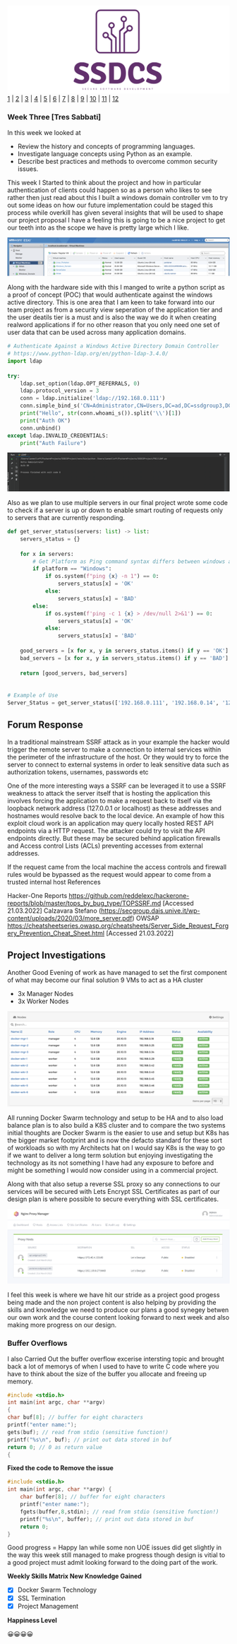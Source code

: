 ![Logo](Images/Logo.png)
[1](/MyPortfolio/SSDCS/Unit01.html) | [2](/MyPortfolio/SSDCS/Unit02.html) | [3](/MyPortfolio/SSDCS/Unit03.html) | [4](/MyPortfolio/SSDCS/Unit04.html) | [5](/MyPortfolio/SSDCS/Unit05.html) | [6](/MyPortfolio/SSDCS/Unit06.html) | [7](/MyPortfolio/SSDCS/Unit07.html) | [8](/MyPortfolio/SSDCS/Unit08.html) | [9](/MyPortfolio/SSDCS/Unit09.html) | [10](/MyPortfolio/SSDCS/Unit10.html) | [11](/MyPortfolio/SSDCS/Unit11.html) | [12](/MyPortfolio/SSDCS/Unit12.html)
### Week Three [Tres Sabbati]

In this week we looked at

* Review the history and concepts of programming languages.
* Investigate language concepts using Python as an example.
* Describe best practices and methods to overcome common security issues.

This week I Started to think about the project and how in particular authentication of clients could happen so as a person who likes to see rather then just read about this I built a windows domain controller vm to try out some ideas on how our future implementation could be staged this process while overkill has given several insights that will be used to shape our project proposal I have a feeling this is going to be a nice project to get our teeth into as the scope we have is pretty large which I like.

![Logo](Images/ESXI.png)

Along with the hardware side with this I manged to write a python script as a proof of concept (POC) that would authenticate against the windows active directory. This is one area that I am keen to take forward into our team project as from a security view seperation of the application tier and the user deatils tier is a must and is also the way we do it when creating realword applications if for no other reason that you only need one set of user data that can be used across many application domains. 

```python
# Authenticate Against a Windows Active Directory Domain Controller
# https://www.python-ldap.org/en/python-ldap-3.4.0/
import ldap

try:
    ldap.set_option(ldap.OPT_REFERRALS, 0)
    ldap.protocol_version = 3
    conn = ldap.initialize('ldap://192.168.0.111')
    conn.simple_bind_s('CN=Administrator,CN=Users,DC=ad,DC=ssdgroup3,DC=info', 'letmein')
    print("Hello", str(conn.whoami_s()).split('\\')[1])
    print("Auth OK")
    conn.unbind()
except ldap.INVALID_CREDENTIALS:
    print("Auth Failure")

```

![Logo](Images/LDAP.png)

Also as we plan to use multiple servers in our final project wrote some code to check if a server is up or down to enable smart routing of requests only to servers that are currently responding.

```python
def get_server_status(servers: list) -> list:
    servers_status = {}

    for x in servers:
        # Get Platform as Ping command syntax differs between windows and Unix/OSX
        if platform == "Windows":
            if os.system(f"ping {x} -n 1") == 0:
                servers_status[x] = 'OK'
            else:
                servers_status[x] = 'BAD'
        else:
            if os.system(f'ping -c 1 {x} > /dev/null 2>&1') == 0:
                servers_status[x] = 'OK'
            else:
                servers_status[x] = 'BAD'

    good_servers = [x for x, y in servers_status.items() if y == 'OK']
    bad_servers = [x for x, y in servers_status.items() if y == 'BAD']

    return [good_servers, bad_servers]


# Example of Use
Server_Status = get_server_status(['192.168.0.111', '192.168.0.14', '123.123.123.123'])
```
## Forum Response
In a traditional mainstream SSRF attack as in your example the hacker would trigger the remote server to make a connection to internal services within the perimeter of the infrastructure of the host. Or they would try to force the server to connect to external systems in order to leak sensitive data such as authorization tokens, usernames, passwords etc

One of the more interesting ways a SSRF can be leveraged it to use a SSRF weakness to attack the server itself that is hosting the application this involves forcing the application to make a request back to itself via the loopback network address (127.0.0.1 or localhost) as these addresses and hostnames would resolve back to the local device. 
An example of how this exploit cloud work is an application may query locally hosted REST API endpoints via a HTTP request. The attacker could try to visit the API endpoints directly. But these may be secured behind application firewalls and Access control Lists (ACLs) preventing accesses from external addresses.

If the request came from the local machine the access controls and firewall rules would be bypassed as the request would appear to come from a trusted internal host
References

Hacker-One Reports https://github.com/reddelexc/hackerone-reports/blob/master/tops_by_bug_type/TOPSSRF.md [Accessed 21.03.2022]
Calzavara Stefano (https://secgroup.dais.unive.it/wp-content/uploads/2020/03/more_server.pdf)
OWSAP https://cheatsheetseries.owasp.org/cheatsheets/Server_Side_Request_Forgery_Prevention_Cheat_Sheet.html [Accessed 21.03.2022]

## Project Investigations

Another Good Evening of work as have managed to set the first component of what may become our final solution 9 VMs to act as a HA cluster

* 3x Manager Nodes
* 3x Worker Nodes

![Logo](Images/Cluster.png)

All running Docker Swarm technology and setup to be HA and to also load balance plan is to also build a K8S cluster and to compare the two systems initial thoughts are Docker Swarm is the easier to use and setup but K8s has the bigger market footprint and is now the defacto standard for these sort of workloads so with my Architects hat on I would say K8s is the way to go if we want to deliver a long term solution but enjoying investigating the technology as its not something I have had any exposure to before and might be something I would now consider using in a commercial project.

Along with that also setup a reverse SSL proxy so any connections to our services will be secured with Lets Encrypt SSL Certificates as part of our design plan is where possible to secure everything with SSL certificates.

![Logo](Images/Proxy.png)

I feel this week is where we have hit our stride as a project good progess being made and the non project content is also helping by providing the skills and knowledge we need to produce our plans a good synegey betwen our own work and the course content looking forward to next week and also making more progress on our design. 

### Buffer Overflows

I also Carried Out the buffer overflow excerise intersting topic and brought back a lot of memorys of when I used to have to write C code where you have to think about the size of the buffer you allocate and freeing up memory. 

```c
#include <stdio.h> 
int main(int argc, char **argv)
{
char buf[8]; // buffer for eight characters
printf("enter name:"); 
gets(buf); // read from stdio (sensitive function!)
printf("%s\n", buf); // print out data stored in buf
return 0; // 0 as return value
{

```

**Fixed the code to Remove the issue**

```c
#include <stdio.h>
int main(int argc, char **argv) {
    char buffer[8]; // buffer for eight characters
    printf("enter name:");
    fgets(buffer,8,stdin); // read from stdio (sensitive function!)
    printf("%s\n", buffer); // print out data stored in buf
    return 0;
}
```

Good progress = Happy Ian while some non UOE issues did get slightly in the way this week still managed to make progress though design is vitial to a good project must admit looking forward to the doing part of the work.

**Weekly Skills Matrix New Knowledge Gained**

- [x] Docker Swarm Technology
- [x] SSL Termination
- [x] Project Management 

**Happiness Level**

😀😀😀😀

